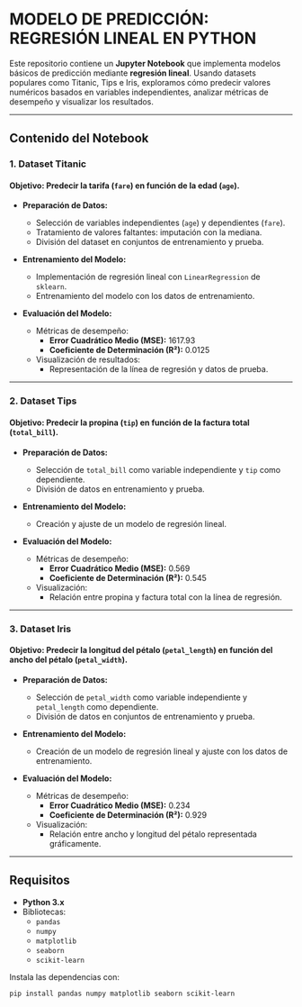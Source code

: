 # MODELO DE PREDICCIÓN: REGRESIÓN LINEAL EN PYTHON

Este repositorio contiene un **Jupyter Notebook** que implementa modelos básicos de predicción mediante **regresión lineal**. Usando datasets populares como Titanic, Tips e Iris, exploramos cómo predecir valores numéricos basados en variables independientes, analizar métricas de desempeño y visualizar los resultados.

---

## Contenido del Notebook

### **1. Dataset Titanic**
#### Objetivo: Predecir la tarifa (`fare`) en función de la edad (`age`).
- **Preparación de Datos:**
  - Selección de variables independientes (`age`) y dependientes (`fare`).
  - Tratamiento de valores faltantes: imputación con la mediana.
  - División del dataset en conjuntos de entrenamiento y prueba.

- **Entrenamiento del Modelo:**
  - Implementación de regresión lineal con `LinearRegression` de `sklearn`.
  - Entrenamiento del modelo con los datos de entrenamiento.

- **Evaluación del Modelo:**
  - Métricas de desempeño:
    - **Error Cuadrático Medio (MSE):** 1617.93
    - **Coeficiente de Determinación (R²):** 0.0125
  - Visualización de resultados:
    - Representación de la línea de regresión y datos de prueba.

---

### **2. Dataset Tips**
#### Objetivo: Predecir la propina (`tip`) en función de la factura total (`total_bill`).
- **Preparación de Datos:**
  - Selección de `total_bill` como variable independiente y `tip` como dependiente.
  - División de datos en entrenamiento y prueba.

- **Entrenamiento del Modelo:**
  - Creación y ajuste de un modelo de regresión lineal.

- **Evaluación del Modelo:**
  - Métricas de desempeño:
    - **Error Cuadrático Medio (MSE):** 0.569
    - **Coeficiente de Determinación (R²):** 0.545
  - Visualización:
    - Relación entre propina y factura total con la línea de regresión.

---

### **3. Dataset Iris**
#### Objetivo: Predecir la longitud del pétalo (`petal_length`) en función del ancho del pétalo (`petal_width`).
- **Preparación de Datos:**
  - Selección de `petal_width` como variable independiente y `petal_length` como dependiente.
  - División de datos en conjuntos de entrenamiento y prueba.

- **Entrenamiento del Modelo:**
  - Creación de un modelo de regresión lineal y ajuste con los datos de entrenamiento.

- **Evaluación del Modelo:**
  - Métricas de desempeño:
    - **Error Cuadrático Medio (MSE):** 0.234
    - **Coeficiente de Determinación (R²):** 0.929
  - Visualización:
    - Relación entre ancho y longitud del pétalo representada gráficamente.

---

## Requisitos

- **Python 3.x**
- Bibliotecas:
  - `pandas`
  - `numpy`
  - `matplotlib`
  - `seaborn`
  - `scikit-learn`

Instala las dependencias con:
```bash
pip install pandas numpy matplotlib seaborn scikit-learn
